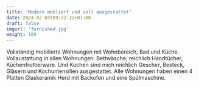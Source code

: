 ```yaml
---
title: 'Modern möbliert und voll ausgestattet'
date: 2024-02-03T09:32:32+01:00
draft: false
imgurl: 'furnished.jpg'
weight: 100
---
```


Vollständig mobilierte Wohnungen mit Wohnbereich, Bad und Küche. Vollaustattung in allen Wohnungen: Bettwäsche, reichlich Handtücher, Küchenfrottierware. Und Küchen sind mich reichlich Geschirr, Besteck, Gläsern und Kochuntensilien ausgestattet. Alle Wohnungen haben einen 4 Platten Glaskeramik Herd mit Backofen und eine Spülmaschine.
